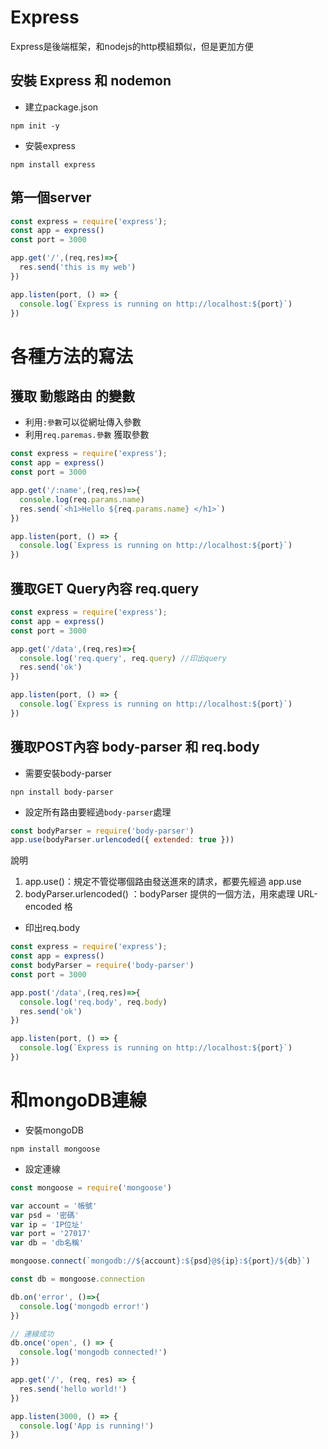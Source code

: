 # Express

Express是後端框架，和nodejs的http模組類似，但是更加方便

## 安裝 Express 和 nodemon

- 建立package.json
```
npm init -y
```

- 安裝express
```
npm install express
```

## 第一個server


```js
const express = require('express');
const app = express()
const port = 3000

app.get('/',(req,res)=>{
  res.send('this is my web')
})

app.listen(port, () => {
  console.log(`Express is running on http://localhost:${port}`)
})
```

# 各種方法的寫法

## 獲取 動態路由 的變數 

- 利用`:參數`可以從網址傳入參數
- 利用`req.paremas.參數` 獲取參數

```js
const express = require('express');
const app = express()
const port = 3000

app.get('/:name',(req,res)=>{
  console.log(req.params.name)
  res.send(`<h1>Hello ${req.params.name} </h1>`)
})

app.listen(port, () => {
  console.log(`Express is running on http://localhost:${port}`)
})
```

## 獲取GET Query內容 req.query

```js
const express = require('express');
const app = express()
const port = 3000

app.get('/data',(req,res)=>{
  console.log('req.query', req.query) //印出query
  res.send('ok')
})

app.listen(port, () => {
  console.log(`Express is running on http://localhost:${port}`)
})
```

## 獲取POST內容 body-parser 和 req.body

- 需要安裝body-parser

```
npn install body-parser
```

- 設定所有路由要經過`body-parser`處理

```js
const bodyParser = require('body-parser')
app.use(bodyParser.urlencoded({ extended: true }))
```

說明
1. app.use()：規定不管從哪個路由發送進來的請求，都要先經過 app.use
2. bodyParser.urlencoded() ：bodyParser 提供的一個方法，用來處理 URL-encoded 格


- 印出req.body
```js
const express = require('express');
const app = express()
const bodyParser = require('body-parser')
const port = 3000

app.post('/data',(req,res)=>{
  console.log('req.body', req.body)
  res.send('ok')
})

app.listen(port, () => {
  console.log(`Express is running on http://localhost:${port}`)
})
```

# 和mongoDB連線

- 安裝mongoDB

```
npm install mongoose
```

- 設定連線

```js
const mongoose = require('mongoose')     

var account = '帳號'
var psd = '密碼'
var ip = 'IP位址'
var port = '27017'
var db = 'db名稱'

mongoose.connect(`mongodb://${account}:${psd}@${ip}:${port}/${db}`)

const db = mongoose.connection

db.on('error', ()=>{
  console.log('mongodb error!')
})

// 連線成功
db.once('open', () => {
  console.log('mongodb connected!')
})

app.get('/', (req, res) => {
  res.send('hello world!')
})

app.listen(3000, () => {
  console.log('App is running!')
})

```
